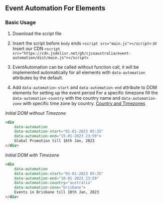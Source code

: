 ## Event Automation For Elements

### Basic Usage

1. Download the script file

2. Insert the script before `body` ends
	`<script src="main.js"></script>`
	or
	Insert our CDN
	`<script src="https://cdn.jsdelivr.net/gh/cjcoaustralia/event-automation/dist/main.js"></script>`

3. EventAutomation can be called without function call, it will be implemented automatically for all elements with `data-automation` attributes by the default.

4. Add `data-automation-start` and `data-automation-end` attribute to DOM elements for setting up the event period
For a specific timezone fill the `data-automation-country` with the country name and `data-automation-zone` with specific time zone by country. [Country and Timezones](http://worldtimeapi.org/timezones)
  

*Initial DOM without Timezone*

```html
<div
	data-automation
	data-automation-start="01-01-2023 05:35"
	data-automation-end="15-01-2023 23:59">
	Global Promotion till 16th Jan, 2023
</div>
```

*Initial DOM with Timezone*

```html
<div
	data-automation
	data-automation-start="01-01-2023 05:35"
	data-automation-end="10-01-2023 23:59"
	data-automation-country="australia"
	data-automation-zone="brisbane">
	Events in Brisbane till 10th Jan, 2023
</div>
```
